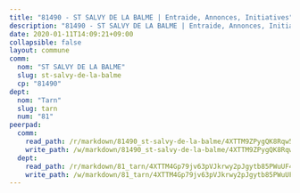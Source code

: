 ```yaml
---
title: "81490 - ST SALVY DE LA BALME | Entraide, Annonces, Initiatives"
description: "81490 - ST SALVY DE LA BALME | Entraide, Annonces, Initiatives"
date: 2020-01-11T14:09:21+09:00
collapsible: false
layout: commune
comm:
  nom: "ST SALVY DE LA BALME"
  slug: st-salvy-de-la-balme
  cp: "81490"
dept:
  nom: "Tarn"
  slug: tarn
  num: "81"
peerpad:
  comm:
    read_path: /r/markdown/81490_st-salvy-de-la-balme/4XTTM9ZPygQK8Rqw56LuNb9HYk4YZr6BXXjtT7jvytrf3GD9k
    write_path: /w/markdown/81490_st-salvy-de-la-balme/4XTTM9ZPygQK8Rqw56LuNb9HYk4YZr6BXXjtT7jvytrf3GD9k-K3TgV6qL1Doa9bcXWoTUwwNjFAbz4ZFBiUmH49WjmAcNZNuTWjWDbVb7ijNhbqjkFy6BCsSUPusjWwjEWWwZxvqVNFQ5J6MSnpMkGHtPpM331U4NvrwJibL2rNyVdpWwBH1mMcyg
  dept:
    read_path: /r/markdown/81_tarn/4XTTM4Gp79jv63pVJkrwy2pJgytb85PWuUF46qZV3RNcf9bTY
    write_path: /w/markdown/81_tarn/4XTTM4Gp79jv63pVJkrwy2pJgytb85PWuUF46qZV3RNcf9bTY-K3TgUQULAfYZTaNEYQn663imu6tLJ5XUSYV3bG6y2QwZHe2hiw5KiHgnyL8wpzhjjRKSLQVjHCuMHvPTtVgD4tm7BFQTVwqLNiZgb8d93Riu34VNq5t6eFocUS5Ezct8i9MJtUHQ
---
```


